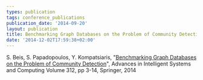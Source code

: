 ```yaml
---
types: publication
tags: conference_publications
publication_date: '2014-09-20'
layout: publication
title: Benchmarking Graph Databases on the Problem of Community Detection
date: '2014-12-02T17:59:38+02:00'
---
```

<p>S. Beis, S. Papadopoulos, Y. Kompatsiaris, "<a href="http://link.springer.com/chapter/10.1007/978-3-319-10518-5_1">Benchmarking Graph Databases on the Problem of Community Detection</a>", Advances in Intelligent Systems and Computing Volume 312, pp 3-14, Springer, 2014</p>
